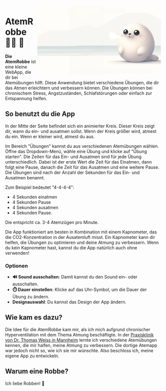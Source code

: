 <img src="images/bg_default.webp" width="400" align="right" alt="Profile Picture" style="border-radius: 10%;">

# AtemRobbe 😮‍💨 🦭

**Die AtemRobbe** ist eine kleine WebApp, die dir bei Atemübungen hilft. Diese Anwendung bietet verschiedene Übungen, die dir das Atmen erleichtern und verbessern können. Die Übungen können bei chronischem Stress, Angstzuständen, Schlafstörungen oder einfach zur Entspannung helfen.

## So benutzt du die App

In der Mitte der Seite befindet sich ein animierter Kreis. Dieser Kreis zeigt dir, wann du ein- und ausatmen sollst. Wenn der Kreis größer wird, atmest du ein. Wenn er kleiner wird, atmest du aus.

Im Bereich "Übungen" kannst du aus verschiedenen Atemübungen wählen. Öffne das Dropdown-Menü, wähle eine Übung und klicke auf "Übung starten". Die Zeiten für das Ein- und Ausatmen sind für jede Übung unterschiedlich. Dabei ist der erste Wert die Zeit für das Einatmen, dann folgt eine Pause, danach die Zeit für das Ausatmen und eine weitere Pause. Die Übungen sind nach der Anzahl der Sekunden für das Ein- und Ausatmen benannt.

Zum Beispiel bedeutet "4-4-4-4":

* 4 Sekunden einatmen
* 4 Sekunden Pause
* 4 Sekunden ausatmen
* 4 Sekunden Pause.

Die entspricht ca. 3-4 Atemzügen pro Minute.

Die App funktioniert am besten in Kombination mit einem Kapnometer, das die CO2-Konzentration in der Ausatemluft misst. Ein Kapnometer kann dir helfen, die Übungen zu optimieren und deine Atmung zu verbessern. Wenn du kein Kapnometer hast, kannst du die App natürlich auch ohne verwenden!

### Optionen

* **🔊 Sound ausschalten**: Damit kannst du den Sound ein- oder ausschalten.
* **⏱️ Dauer einstellen**: Klicke auf das Uhr-Symbol, um die Dauer der Übung zu ändern.
* **Designauswahl**: Du kannst das Design der App ändern.

## Wie kam es dazu?

Die Idee für die AtemRobbe kam mir, als ich mich aufgrund chronischer Hyperventilation mit dem Thema Atmung beschäftigte. In der [Praxisklinik von Dr. Thomas Weiss in Mannheim](https://www.weiss.de/) lernte ich verschiedene Atemübungen kennen, die mir halfen, meine Atmung zu verbessern. Die dortige Atemapp war jedoch nicht so, wie ich sie mir wünschte. Also beschloss ich, meine eigene App zu entwickeln.

## Warum eine Robbe?

Ich liebe Robben! 🦭

